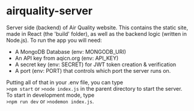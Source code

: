 # airquality-server
Server side (backend) of Air Quality website.
This contains the static site, made in React (the 'build' folder), as well as the backend logic (written in Node.js).
To run the app you will need:
<ul>
  <li>
   A MongoDB Database (env: MONGODB_URI)
  </li>
  <li>
   An API key from aqicn.org (env: API_KEY)
  </li>
  <li>
  A secret key (env: SECRET) for JWT token creation & verification
  </li>
  <li>
  A port (env: PORT) that controls which port the server runs on.
</ul>
Putting all of that in your .env file, you can type <br />
<code>>npm start</code> or <code>>node index.js</code>
in the parent directory to start the server. <br />
To start in development mode, type <br />
<code>>npm run dev</code> or <code>>nodemon index.js</code>.
